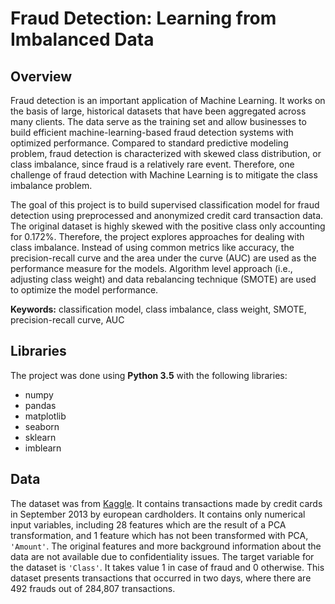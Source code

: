# Fraud Detection: Learning from Imbalanced Data 

## Overview  
Fraud detection is an important application of Machine Learning. It works on the basis of large, historical datasets that have been aggregated across many clients. The data serve as the training set and allow businesses to build efficient machine-learning-based fraud detection systems with optimized performance. Compared to standard predictive modeling problem, fraud detection is characterized with skewed class distribution, or class imbalance, since fraud is a relatively rare event. Therefore, one challenge of fraud detection with Machine Learning is to mitigate the class imbalance problem.  

The goal of this project is to build supervised classification model for fraud detection using preprocessed and anonymized credit card transaction data. The original dataset is highly skewed with the positive class only accounting for 0.172%. Therefore, the project explores approaches for dealing with class imbalance. Instead of using common metrics like accuracy, the precision-recall curve and the area under the curve (AUC) are used as the performance measure for the models. Algorithm level approach (i.e., adjusting class weight) and data rebalancing technique (SMOTE) are used to optimize the model performance. 

**Keywords:** classification model, class imbalance, class weight, SMOTE, precision-recall curve, AUC

## Libraries 
The project was done using **Python 3.5** with the following libraries: 
- numpy  
- pandas 
- matplotlib 
- seaborn 
- sklearn  
- imblearn 

## Data 
The dataset was from [Kaggle](https://www.kaggle.com/dalpozz/creditcardfraud). It contains transactions made by credit cards in September 2013 by european cardholders. It contains only numerical input variables, including 28 features which are the result of a PCA transformation, and 1 feature which has not been transformed with PCA, `'Amount'`. The original features and more background information about the data are not available due to confidentiality issues. The target variable for the dataset is `'Class'`. It takes value 1 in case of fraud and 0 otherwise. This dataset presents transactions that occurred in two days, where there are 492 frauds out of 284,807 transactions.